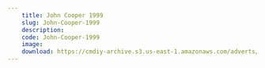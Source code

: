 ```yaml
---
    title: John Cooper 1999
    slug: John-Cooper-1999
    description:
    code: John-Cooper-1999
    image:
    download: https://cmdiy-archive.s3.us-east-1.amazonaws.com/adverts/documents/John+Cooper+1999.pdf
---
```

<!-- Content of the page -->

##
        